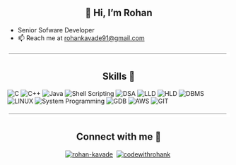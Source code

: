 <h2 align="center">👋 Hi, I’m Rohan</h2>

- Senior Sofware Developer
- 📫 Reach me at rohankavade91@gmail.com

<img src="https://github.com/KKhushhalR2405/Bio/blob/master/border.gif" width="1100px" height="10px"></h2>

<h2 align="center">Skills 🚀</h2>

![C](https://img.shields.io/badge/C-4285F4.svg?style=for-the-badge&logo=java&logoColor=white)
![C++](https://img.shields.io/badge/C++-EA4335.svg?style=for-the-badge&logo=java&logoColor=white)
![Java](https://img.shields.io/badge/java-FBBC05.svg?style=for-the-badge&logo=java&logoColor=white)
![Shell Scripting](https://img.shields.io/badge/Shell%20Scripting-4285F4.svg?style=for-the-badge&logo=java&logoColor=white)
![DSA](https://img.shields.io/badge/dsa-34A853.svg?style=for-the-badge&logo=java&logoColor=white)
![LLD](https://img.shields.io/badge/lld-EA4335.svg?style=for-the-badge&logo=java&logoColor=white)
![HLD](https://img.shields.io/badge/hld-512BD4.svg?style=for-the-badge&logo=java&logoColor=white)
![DBMS](https://img.shields.io/badge/dbms-E95420.svg?style=for-the-badge&logo=java&logoColor=white)
![LINUX](https://img.shields.io/badge/linux-FBBC05.svg?style=for-the-badge&logo=java&logoColor=white)
![System Programming](https://img.shields.io/badge/system%20programming-000000.svg?style=for-the-badge&logo=java&logoColor=white)
![GDB](https://img.shields.io/badge/gdb-4285F4.svg?style=for-the-badge&logo=java&logoColor=white)
![AWS](https://img.shields.io/badge/aws-34A853.svg?style=for-the-badge&logo=java&logoColor=white)
![GIT](https://img.shields.io/badge/GIT-000000.svg?style=for-the-badge&logo=java&logoColor=white)

<img src="https://github.com/KKhushhalR2405/Bio/blob/master/border.gif" width="1100px" height="10px"></h2>

<h2 align="center">Connect with me 🤝</h2>
<p align="center">
<a href="https://www.linkedin.com/in/rohankavade/" target="blank"><img align="center" src="https://img.shields.io/badge/linkedin-%230077B5.svg?style=for-the-badge&logo=linkedin&logoColor=white" alt="rohan-kavade"/></a>&nbsp;
<a href="https://www.instagram.com/codewithrohank/" target="blank"><img align="center" src="https://img.shields.io/badge/Instagram-8A0BF2.svg?style=for-the-badge&logo=Instagram&logoColor=white" alt="codewithrohank"/></a>&nbsp;
</p>

<!---
codewithrohank/codewithrohank is a ✨ special ✨ repository because its `README.md` (this file) appears on your GitHub profile.
You can click the Preview link to take a look at your changes.
--->
